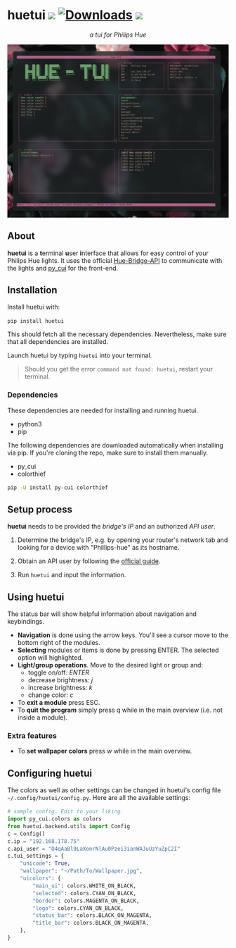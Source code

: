 # huetui [![](https://img.shields.io/badge/version-2.0-green.svg)](https://pypi.org/project/huetui/) [![Downloads](https://pepy.tech/badge/huetui)](https://pepy.tech/project/huetui) ![](https://img.shields.io/badge/license-MIT-orange.svg) 
<p align="center"><i>a tui for Philips Hue</i></p>
<p align="center"><img src="https://github.com/channel-42/hue-tui/blob/master/.resources/screen.png" align="center" alt="A pretty screenshot">
</p>

## About 

**huetui** is a **t**erminal **u**ser **i**nterface that allows for easy control of your Philips Hue lights. It uses the official [Hue-Bridge-API](https://developers.meethue.com/) to communicate with the lights and [py_cui](https://github.com/jwlodek/py_cui) for the front-end.

## Installation

Install huetui with:

`pip install huetui`

This should fetch all the necessary dependencies. Nevertheless, make sure that all dependencies are installed.

Launch huetui by typing `huetui` into your terminal.

> Should you get the error `command not found: huetui`, restart your terminal. 

### Dependencies
These dependencies are needed for installing and running huetui.

- python3
- pip

The following dependencies are downloaded automatically when installing via pip. If you're cloning the repo, make sure to install them manually.
- py_cui
- colorthief
```bash
pip -U install py-cui colorthief
```

## Setup process

**huetui** needs to be provided the *bridge's IP* and an authorized *API user*. 

1. Determine the bridge's IP, e.g. by opening your router's network tab and looking for a device with "Phillips-hue" as its hostname.

2. Obtain an API user by following the [official guide](https://developers.meethue.com/develop/get-started-2/). 

3. Run `huetui` and input the information.


## Using huetui
The status bar will show helpful information about navigation and keybindings.

- **Navigation** is done using the arrow keys. You'll see a cursor move to the bottom right of the modules.
- **Selecting** modules or items is done by pressing ENTER. The selected option will highlighted.
- **Light/group operations**. Move to the desired light or group and:
  + toggle on/off: *ENTER*
  + decrease brightness: *j* 
  + increase brightness: *k* 
  + change color: *c*
- To **exit a module** press ESC.
- To **quit the program** simply press q while in the main overview (i.e. not inside a module).

### Extra features
- To **set wallpaper colors** press *w* while in the main overview.

## Configuring huetui
The colors as well as other settings can be changed in huetui's config file `~/.config/huetui/config.py`. Here are all the available settings:
```python 
# sample config. Edit to your liking.
import py_cui.colors as colors
from huetui.backend.utils import Config
c = Config()
c.ip = "192.168.178.75"
c.api_user = "O4qAaBl9LaXonrNlAu0Pzei3ianWAJuUzYuZpC2I"
c.tui_settings = {
	"unicode": True,
	"wallpaper": "~/Path/To/Wallpaper.jpg",
	"uicolors": {
		"main_ui": colors.WHITE_ON_BLACK,
		"selected": colors.CYAN_ON_BLACK,
		"border": colors.MAGENTA_ON_BLACK,
		"logo": colors.CYAN_ON_BLACK,
		"status_bar": colors.BLACK_ON_MAGENTA,
		"title_bar": colors.BLACK_ON_MAGENTA,
	},
}

```

